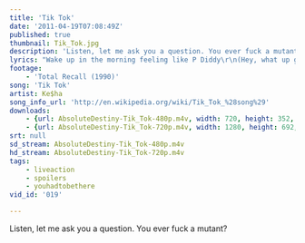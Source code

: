 ```yaml
---
title: 'Tik Tok'
date: '2011-04-19T07:08:49Z'
published: true
thumbnail: Tik_Tok.jpg
description: 'Listen, let me ask you a question. You ever fuck a mutant?'
lyrics: "Wake up in the morning feeling like P Diddy\r\n(Hey, what up girl?)\r\nGrab my glasses, I'm out the door, I'm gonna hit this city\r\n(Lets go)\r\nBefore I leave, brush my teeth with a bottle of Jack\r\n'Cause when I leave for the night, I ain't coming back\r\n\r\nI'm talking pedicure on our toes, toes\r\nTrying on all our clothes, clothes\r\nBoys blowing up our phones, phones\r\nDrop-topping, playing our favorite CDs\r\nPulling up to the parties\r\nTrying to get a little bit tipsy\r\n\r\nDon't stop, make it pop\r\nDJ, blow my speakers up\r\nTonight, I'mma fight\r\n'Til we see the sunlight\r\nTick tock on the clock\r\nBut the party don't stop, no\r\n\r\nDon't stop, make it pop\r\nDJ, blow my speakers up\r\nTonight, I'mma fight\r\n'Til we see the sunlight\r\nTick tock, on the clock\r\nBut the party don't stop, no\r\n\r\nAin't got a care in world, but got plenty of beer\r\nAin't got no money in my pocket, but I'm already here\r\nAnd now, the dudes are lining up cause they hear we got swagger\r\nBut we kick em to the curb unless they look like Mick Jagger\r\n\r\nI'm talking about everybody getting crunk, crunk\r\nBoys tryin' to touch my junk, junk\r\nGonna smack him if he getting too drunk, drunk\r\n\r\nNow, now, we go until they kick us out, out\r\nOr the police shut us down, down\r\nPolice shut us down, down\r\nPo-po shut us\r\n\r\nDon't stop, make it pop\r\nDJ, blow my speakers up\r\nTonight, I'mma fight\r\n'Til we see the sunlight\r\nTick tock on the clock\r\nBut the party don't stop, no\r\n\r\nDJ, you build me up\r\nYou break me down\r\nMy heart, it pounds\r\nYeah, you got me\r\n\r\nWith my hands up\r\nYou got me now\r\nYou got that sound\r\nYeah, you got me\r\n\r\nDJ, you build me up\r\nYou break me down\r\nMy heart, it pounds\r\nYeah, you got me\r\n\r\nWith my hands up\r\nPut your hands up\r\nPut your hands up\r\n\r\nNow, the party don't start 'til I walk in\r\n\r\nDon't stop, make it pop\r\nDJ, blow my speakers up\r\nTonight, I'mma fight\r\n'Til we see the sunlight\r\nTick tock on the clock\r\nBut the party don't stop, no\r\n\r\nDon't stop, make it pop\r\nDJ, blow my speakers up\r\nTonight, I'mma fight\r\n'Til we see the sunlight\r\nTick tock on the clock\r\nBut the party don't stop, no"
footage:
    - 'Total Recall (1990)'
song: 'Tik Tok'
artist: Ke$ha
song_info_url: 'http://en.wikipedia.org/wiki/Tik_Tok_%28song%29'
downloads:
    - {url: AbsoluteDestiny-Tik_Tok-480p.m4v, width: 720, height: 352, mimetype: video/mp4}
    - {url: AbsoluteDestiny-Tik_Tok-720p.m4v, width: 1280, height: 692, mimetype: video/mp4}
srt: null
sd_stream: AbsoluteDestiny-Tik_Tok-480p.m4v
hd_stream: AbsoluteDestiny-Tik_Tok-720p.m4v
tags:
    - liveaction
    - spoilers
    - youhadtobethere
vid_id: '019'

---
```

Listen, let me ask you a question. You ever fuck a mutant?